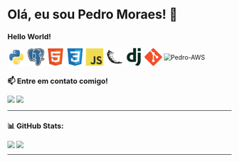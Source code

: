 # Olá, eu sou Pedro Moraes! 👋

### Hello World!


  <img align="center" alt="Pedro-Python" height="40" width="40" src="https://raw.githubusercontent.com/devicons/devicon/master/icons/python/python-original.svg">
  <img align="center" alt="Pedro-SQL" height="40" width="40" src="https://raw.githubusercontent.com/devicons/devicon/master/icons/postgresql/postgresql-original.svg">
  <img align="center" alt="Pedro-HTML" height="40" width="40" src="https://raw.githubusercontent.com/devicons/devicon/master/icons/html5/html5-original.svg">
  <img align="center" alt="Pedro-CSS" height="40" width="40" src="https://raw.githubusercontent.com/devicons/devicon/master/icons/css3/css3-original.svg">
  <img align="center" alt="Pedro-JS" height="40" width="40" src="https://raw.githubusercontent.com/devicons/devicon/master/icons/javascript/javascript-original.svg">
  <img align="center" alt="Pedro-Flask" height="40" width="40" src="https://raw.githubusercontent.com/devicons/devicon/master/icons/flask/flask-original.svg">
  <img align="center" alt="Pedro-Django" height="40" width="40" src="https://raw.githubusercontent.com/devicons/devicon/master/icons/django/django-plain.svg">
  <img align="center" alt="Pedro-Git" height="40" width="40" src="https://raw.githubusercontent.com/devicons/devicon/master/icons/git/git-original.svg">
  <img align="center" alt="Pedro-AWS" height="40" width="40" src="https://www.svgrepo.com/show/448266/aws.svg">


### 📫 Entre em contato comigo!

<div>
  <a href="mailto:pedrorms.contato@gmail.com"><img src="https://img.shields.io/badge/-Email-%23333?style=for-the-badge&logo=gmail&logoColor=white"></a>
  <a href="https://www.linkedin.com/in/pedro-rodrigues-m-b69704101/" target="_blank"><img src="https://img.shields.io/badge/-LinkedIn-%230077B5?style=for-the-badge&logo=linkedin&logoColor=white"></a>
</div>

---

### 📊 GitHub Stats:
<div>
  <img align="center" src="https://github-readme-stats.vercel.app/api?username=pedrorms1997&show_icons=true&theme=dark" />
  <img align="center" src="https://github-readme-stats.vercel.app/api/top-langs/?username=pedrorms1997&layout=compact&theme=dark" />
</div>

---
